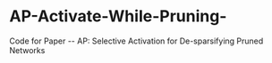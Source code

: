 # AP-Activate-While-Pruning-
Code for Paper -- AP: Selective Activation for De-sparsifying Pruned Networks
